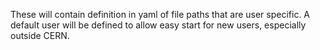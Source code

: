 These will contain definition in yaml of file paths that are user specific.
A default user will be defined to allow easy start for new users, especially outside CERN.